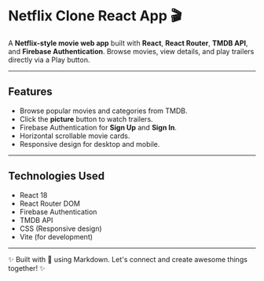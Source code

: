 # Netflix Clone React App 🎬

A **Netflix-style movie web app** built with **React**, **React Router**, **TMDB API**, and **Firebase Authentication**. Browse movies, view details, and play trailers directly via a Play button.  

---

## Features

- Browse popular movies and categories from TMDB.  
- Click the **picture** button to watch trailers.  
- Firebase Authentication for **Sign Up** and **Sign In**.  
- Horizontal scrollable movie cards.  
- Responsive design for desktop and mobile.
  
---

## Technologies Used

- React 18  
- React Router DOM  
- Firebase Authentication  
- TMDB API  
- CSS (Responsive design)  
- Vite (for development)  

---

✨ Built with 💙 using Markdown. Let's connect and create awesome things together! ✨



